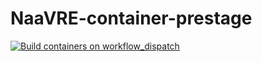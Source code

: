 # NaaVRE-container-prestage
[![Build containers on workflow_dispatch](https://github.com/QCDIS/NaaVRE-container-prestage/actions/workflows/build-push-docker.yml/badge.svg)](https://github.com/QCDIS/NaaVRE-container-prestage/actions/workflows/build-push-docker.yml)

